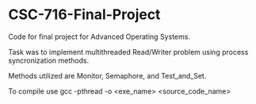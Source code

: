 # CSC-716-Final-Project
Code for final project for Advanced Operating Systems.

Task was to implement multithreaded Read/Writer problem using process syncronization methods.

Methods utilized are Monitor, Semaphore, and Test_and_Set.

To compile use gcc -pthread -o <exe_name> <source_code_name>

